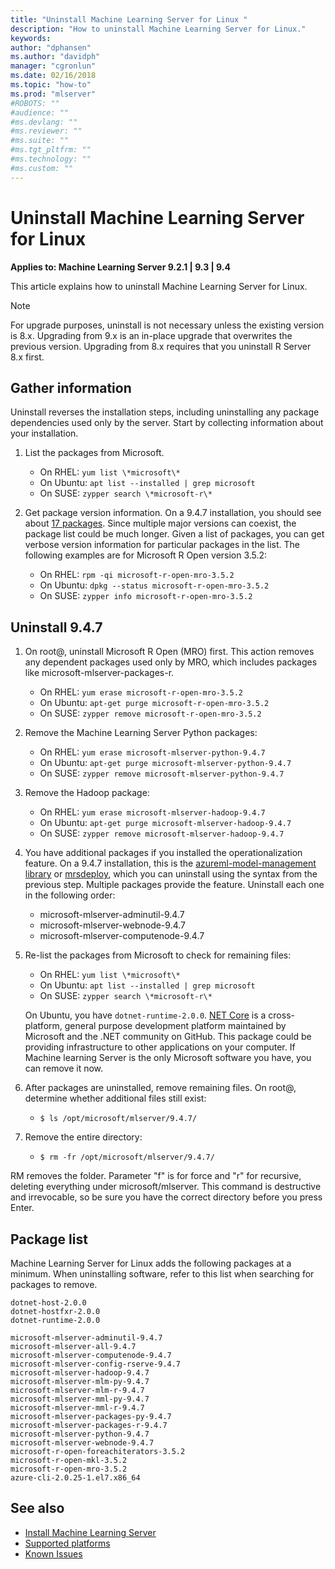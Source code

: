 ```yaml
---
title: "Uninstall Machine Learning Server for Linux "
description: "How to uninstall Machine Learning Server for Linux."
keywords: 
author: "dphansen"
ms.author: "davidph"
manager: "cgronlun"
ms.date: 02/16/2018
ms.topic: "how-to"
ms.prod: "mlserver"
#ROBOTS: ""
#audience: ""
#ms.devlang: ""
#ms.reviewer: ""
#ms.suite: ""
#ms.tgt_pltfrm: ""
#ms.technology: ""
#ms.custom: ""
---
```


# Uninstall Machine Learning Server for Linux

**Applies to:  Machine Learning Server 9.2.1 | 9.3 | 9.4**

This article explains how to uninstall Machine Learning Server for Linux. 

> [!Note]
> For upgrade purposes, uninstall is not necessary unless the existing version is 8.x. Upgrading from 9.x is an in-place upgrade that overwrites the previous version. Upgrading from 8.x requires that you uninstall R Server 8.x first. 

## Gather information

Uninstall reverses the installation steps, including uninstalling any package dependencies used only by the server. Start by collecting information about your installation.

1. List the packages from Microsoft.

   + On RHEL: `yum list \*microsoft\*`   
   + On Ubuntu: `apt list --installed | grep microsoft`  
   + On SUSE: `zypper search \*microsoft-r\*`    


2. Get package version information. On a 9.4.7 installation, you should see about [17 packages](#installed-packages). Since multiple major versions can coexist, the package list could be much longer. Given a list of packages, you can get verbose version information for particular packages in the list. The following examples are for Microsoft R Open version 3.5.2:

   + On RHEL: `rpm -qi microsoft-r-open-mro-3.5.2`   
   + On Ubuntu: `dpkg --status microsoft-r-open-mro-3.5.2` 
   + On SUSE: `zypper info microsoft-r-open-mro-3.5.2`     

## Uninstall 9.4.7

1. On root@, uninstall Microsoft R Open (MRO) first. This action removes any dependent packages used only by MRO, which includes packages like microsoft-mlserver-packages-r. 

   + On RHEL: `yum erase microsoft-r-open-mro-3.5.2`     
   + On Ubuntu: `apt-get purge microsoft-r-open-mro-3.5.2`  
   + On SUSE: `zypper remove microsoft-r-open-mro-3.5.2`    

2. Remove the Machine Learning Server Python packages:

   + On RHEL: `yum erase microsoft-mlserver-python-9.4.7`     
   + On Ubuntu: `apt-get purge microsoft-mlserver-python-9.4.7`  
   + On SUSE: `zypper remove microsoft-mlserver-python-9.4.7`

3. Remove the Hadoop package:

   + On RHEL: `yum erase microsoft-mlserver-hadoop-9.4.7`     
   + On Ubuntu: `apt-get purge microsoft-mlserver-hadoop-9.4.7`  
   + On SUSE: `zypper remove microsoft-mlserver-hadoop-9.4.7`

4. You have additional packages if you installed the operationalization feature. On a 9.4.7 installation, this is the [azureml-model-management library](../python-reference/azureml-model-management-sdk/azureml-model-management-sdk.md) or [mrsdeploy](../r-reference/mrsdeploy/mrsdeploy-package.md), which you can uninstall using the syntax from the previous step. Multiple packages provide the feature. Uninstall each one in the following order:

   + microsoft-mlserver-adminutil-9.4.7
   + microsoft-mlserver-webnode-9.4.7
   + microsoft-mlserver-computenode-9.4.7

5. Re-list the packages from Microsoft to check for remaining files:

   + On RHEL: `yum list \*microsoft\*`   
   + On Ubuntu: `apt list --installed | grep microsoft`  
   + On SUSE: `zypper search \*microsoft-r\*`  

   On Ubuntu, you have `dotnet-runtime-2.0.0`. [NET Core](https://docs.microsoft.com/dotnet/core/index) is a cross-platform, general purpose development platform maintained by Microsoft and the .NET community on GitHub. This package could be providing infrastructure to other applications on your computer. If Machine learning Server is the only Microsoft software you have, you can remove it now.

6. After packages are uninstalled, remove remaining files. On root@, determine whether additional files still exist:

   + `$ ls /opt/microsoft/mlserver/9.4.7/`

7. Remove the entire directory:

   + `$ rm -fr /opt/microsoft/mlserver/9.4.7/`

RM removes the folder. Parameter "f" is for force and "r" for recursive, deleting everything under microsoft/mlserver. This command is destructive and irrevocable, so be sure you have the correct directory before you press Enter.

<a name="installed-packages"></a>

## Package list

Machine Learning Server for Linux adds the following packages at a minimum. When uninstalling software, refer to this list when searching for packages to remove.

```
dotnet-host-2.0.0
dotnet-hostfxr-2.0.0
dotnet-runtime-2.0.0 

microsoft-mlserver-adminutil-9.4.7
microsoft-mlserver-all-9.4.7 
microsoft-mlserver-computenode-9.4.7
microsoft-mlserver-config-rserve-9.4.7 
microsoft-mlserver-hadoop-9.4.7
microsoft-mlserver-mlm-py-9.4.7 
microsoft-mlserver-mlm-r-9.4.7
microsoft-mlserver-mml-py-9.4.7
microsoft-mlserver-mml-r-9.4.7
microsoft-mlserver-packages-py-9.4.7
microsoft-mlserver-packages-r-9.4.7
microsoft-mlserver-python-9.4.7 
microsoft-mlserver-webnode-9.4.7
microsoft-r-open-foreachiterators-3.5.2 
microsoft-r-open-mkl-3.5.2
microsoft-r-open-mro-3.5.2 
azure-cli-2.0.25-1.el7.x86_64     
```


## See also

+ [Install Machine Learning Server](r-server-install.md)
+ [Supported platforms](r-server-install-supported-platforms.md)  
+ [Known Issues](../resources-known-issues.md)  
